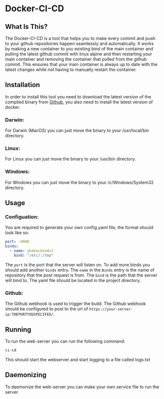 # Docker-CI-CD

## What Is This?
The Docker-CI-CD is a tool that helps you to make every commit and push to your github repositories happen seamlessly and automatically. It works by making a new container to you existing bind of the main container and pulling the latest github commit with linux alpine and then restarting your main container and removing the container that pulled from the github commit. This ensures that your main container is always up to date with the latest changes while not having to manually restart the container.

## Installation
In order to install this tool you need to download the latest version of the compiled binary from [Github](https://github.com/NotTimIsReal/docker-ci-cd), you also need to install the latest version of docker.

### Darwin:
  For Darwin (MacOS) you can just move the binary to your /usr/local/bin directory.
### Linux:
  For Linux you can just move the binary to your /usr/bin directory.
### Windows:
  For Windows you can just move the binary to your /c/Windows/System32 directory.

## Usage
### Configuation:
You are required to generate your own config.yaml file, the format should look like so:
```yaml
port: :8080
binds: 
  - name: ybabackendv2
    bind: "/etc/:/tmp"
```
The `port` is the port that the server will listen on. To add more binds you should add another `binds` entry. The `name` in the `Binds` entry is the name of repository that the post request is from. The `bind` is the path that the server will bind to. The yaml file should be located in the project directory.

### Github:
The Github webhook is used to trigger the build. The Github webhook should be configured to post to the url of `https://your-server-ip:THEPORTYOUSPECIFED/`. 

## Running
To run the web-server you can run the following command:
```bash 
ci-cd
```
This should start the webserver and start logging to a file called logs.txt

## Daemonizing
To daemonize the web-server you can make your own service file to run the server.

